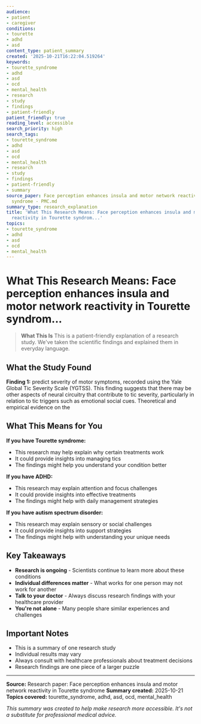 ```yaml
---
audience:
- patient
- caregiver
conditions:
- tourette
- adhd
- asd
content_type: patient_summary
created: '2025-10-21T16:22:04.519264'
keywords:
- tourette_syndrome
- adhd
- asd
- ocd
- mental_health
- research
- study
- findings
- patient-friendly
patient_friendly: true
reading_level: accessible
search_priority: high
search_tags:
- tourette_syndrome
- adhd
- asd
- ocd
- mental_health
- research
- study
- findings
- patient-friendly
- summary
source_paper: Face perception enhances insula and motor network reactivity in Tourette
  syndrome - PMC.md
summary_type: research_explanation
title: 'What This Research Means: Face perception enhances insula and motor network
  reactivity in Tourette syndrom...'
topics:
- tourette_syndrome
- adhd
- asd
- ocd
- mental_health
---
```


# What This Research Means: Face perception enhances insula and motor network reactivity in Tourette syndrom...

> **What This Is**
> This is a patient-friendly explanation of a research study. We've taken the scientific findings and explained them in everyday language.

## What the Study Found

**Finding 1:** predict severity of motor symptoms, recorded using the Yale Global Tic Severity Scale (YGTSS). This finding suggests that there may be other aspects of neural circuitry that contribute to tic severity, particularly in relation to tic triggers such as emotional social cues. Theoretical and empirical evidence on the

## What This Means for You

**If you have Tourette syndrome:**
- This research may help explain why certain treatments work
- It could provide insights into managing tics
- The findings might help you understand your condition better

**If you have ADHD:**
- This research may explain attention and focus challenges
- It could provide insights into effective treatments
- The findings might help with daily management strategies

**If you have autism spectrum disorder:**
- This research may explain sensory or social challenges
- It could provide insights into support strategies
- The findings might help with understanding your unique needs

## Key Takeaways

- **Research is ongoing** - Scientists continue to learn more about these conditions
- **Individual differences matter** - What works for one person may not work for another
- **Talk to your doctor** - Always discuss research findings with your healthcare provider
- **You're not alone** - Many people share similar experiences and challenges

## Important Notes

- This is a summary of one research study
- Individual results may vary
- Always consult with healthcare professionals about treatment decisions
- Research findings are one piece of a larger puzzle

---

**Source:** Research paper: Face perception enhances insula and motor network reactivity in Tourette syndrome
**Summary created:** 2025-10-21
**Topics covered:** tourette_syndrome, adhd, asd, ocd, mental_health

*This summary was created to help make research more accessible. It's not a substitute for professional medical advice.*
